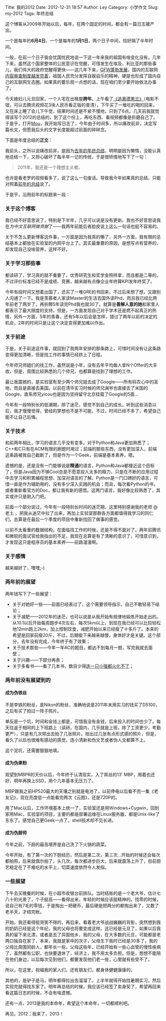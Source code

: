 Title: 我的2012
Date: 2012-12-31 18:57
Author: Ley
Category: 小学作文
Slug: my-2012
Tags: 年终总结

这个博客从2009年开始以后，每年，在两个固定的时间，都会有一篇日志被产出。

一个是每年的**6月4日**，一个是每年的**1月1日**，两个日子中间，恰好隔了半年时间。

一般，在前一个日子我会忧国忧民地说一下这一年来我的祖国有啥变化没有。几年下来，虽然这个国家整体的公民意识在觉醒，可惜发生在埃及、利比亚的那些事儿，我们伟大的政府觉醒得更快——这几年下来，[GFW蓬勃发展][anti-on-ted]，国内的互联网[内容审查制度越发完善][the-law]，祖国人民充分发挥自娱自乐的精神，硬是也形成了国内自己的互联网生态圈。如果真的要乐观一点想的话，现在咱们至少要开始依法办事了。

今天媳妇儿元旦回家，一个人宅在出租屋**跨年**。上午看了[《逃离德黑兰》][argo-the-movie]（电影不错，可以去腾讯视频花3块人民币看正版的普清），下午买了一堆吃的喝的回来，又在床上睡了会儿下午觉，结果时间还是不紧不慢地，只到了6点。几天前我就觉得该写个2012的总结的，到了这个份上，再吃东西、看视频都像是折磨自己了。于是乎，打开[Mou][mou]，我开始写日志了，今年由于时间多，所以痛改前非，决定写篇长文，但愿我后头的文字长度能超过前面的碎碎念。

下面是年度总结的**正文**：

我前头，之所以说痛改前非，是因为[去年的年终总结][my-2011]，明明是因为懒惰，没能认真地总结一下，又担心破坏了每半年一记的传统，于是很矫情地写下了一句：

> 2011年，我还是一个理想主义者。

也许是看老罗的视频看多了，说了这么一句废话。导致我今年如果真的总结，只能对照着[前年的总结][my-2010]说了。

于是乎，沿用前年的标题来一段：

### 关于这个博客

我已经不好意思说了，特别是下半年，几乎可以说是没有更新。我也不好意思说我在*为中文互联网做贡献*了——我两年前能后者脸皮说上这么一句话也挺不容易的。

关于不怎么更新博客这件事，一方面是因为我真的懒了，另外一方面，我有限的总结基本上都放在实验室的内网平台上了。其实最重要的原因，是想写点有营养的，却发现自己没啥营养，这样不好。

### 关于学习那些事

都读研了，学习真的就不重要了。优秀研究生和奖学金照样拿，而且都是二等的，不过评价标准已经不是成绩、竞赛，越来越有点像企业年终算KPI发年终奖了。

今年有段时间又想着出国了，还买了一堆GRE的书回来，不过后来想了想，又跟别人沟通了一下。我是羡慕者人家读Master的生活去国外读Phd，而且我已经比两年前老了两岁了，再折腾5年读完Phd我也就30了。就算是**善解人意的她**和家里人都表示了最大限度的支持，但是，一方面发现自己对于学术还是燃不起真正的热情，另外一方面，5年的青春，还有5年以后会是怎样，错过了两年以前的决定的机会，2年的时间只是让这个决定变得更加难以作出。

### 关于前途

于是，关于前途这件事，就回到了我两年安排的那条路上，可惜时间没有让这条路变得更加清晰，但是找工作的事情已经挤上了日程。

今年师兄师姐们的找工作，虽然说是小年，没有去年平均每人拿N个Offer的大丰收，但是，周围比较熟悉的几个师兄，也都算是找到了理想的工作。

最让我震撼的，是实验室有至少两个师兄姐去成了Google——所有码农心中的圣地，而且是直接去美国。以前在清华实习时候的师兄渊爷也直接去了米国的Google，直系师兄yicou也是因为坚持留守北京挂载了Google的5面…

今年有一段特别长的低潮期，除了迷茫，感觉不到自己的成长。听到这些消息以后，我才慢慢觉得，曾经的梦想也不是不可能，不过，时间已经不多了，希望自己能不让自己后悔。

### 关于技术

和前两年相比，学习的语言几乎没有变多。对于Python和Java更加熟悉了；C++和C只有在ACM有限的刷题时用过；前端的那些东西，没有更加深入，前端这条路被我自己截断了，但是作为一个Geek，前端是基本素养，嗯。

遗憾的是，还是没有一门能够说是**精通**的语言，Python和Java都接近这个目标了，但是Java因为不够Cool总是不愿意投入太多的精力，只是在不断的应用过程中去学习和积累编程思想、加深对语言的了解。Python是一门口碑好的语言，可惜一直是作为辅助用的，没有多少深入实践的机会；而且，每次看Python的书，或者重新看官方的Doc，都让我有新的感悟。这两门语言，我好像比较熟悉了，其实或许只是刚入门吧。

前面一个部分说过，今年有一段特别长时间的迷茫期，这里特别感谢我的老师 @老土 ，把我从迷茫中拉了出来，再加上实验室那群各方面都值得我学习的同仁们，总算是在最后一个季度的项目中重新找回了做事的感觉。

以前不太看重的数据结构，在面临找工作的时候，还是不得不面对了。两年前腾讯和微软的面试官给我指出的不足，我现在总算是有了清晰的意识了，可惜意识到，才发现这只是程序员的基本素养——前路漫漫啊。

### 关于感情

越来越好了，嘿嘿;-)

### 两年前的展望

两年钱写下了一些展望：

* 关于对她好一些——前面已经表过了，这个需要领导指示，自己不敢轻易下结论；
* 关于减肥——2012年的迷茫，也可以说是从我开始有规律地锻炼开始走出的。从10.1以后开始每周跑步4次左右，每次5km以上，到现在我已经可以比较轻松地12min跑上2km，加上控制饮食，减肥开始以来已经瘦了十多斤了。本来的希望是回家前瘦20斤，不过，后期瘦下来越来越慢，身体好才是关键。这个部分，去年没有完成，今年终于有了效果；
* 关于技术那些——今年一年AC的题目，都达不到每月一题，写完我就去面壁；
* 关于兴趣——下部分再表；
* 关于多看书——看了几本书，数目少得[连一只小强都火化不了][wang-on-reading]；

### 两年前没有展望到的

#### 成为伪铁丝

不是李铁的粉丝，是Nikon的粉丝，准确地说是2011年末用实习的钱买了D5100，之后有买了拍过一阵子照片。

单反是一个坑，时间和金钱上都是，可惜我没有金钱，后来投入的时间也少了。每天往返于相同的上下班路上（读研，在国内，几乎就是上班，除了工资更少，考勤更严），只是有几次带出去拍了几张照片。拍出过几张有点形式感的照片，但是，看久了以后也很难有感动的感觉，连小清新和伪文艺或者伪人文都算不上。

这个泥坑，还需要狠狠地填。

#### 成为伪果粉

观望到MBPR的天价以后，今年终于认清现实，入了屌丝的13' MBP，用着也还好，明年再换上SSD，用个几年基本无压力了。

MBP跟我之前HP520最大的天壤之别就是电池了，以前停电以后看不完一集《老友记》，现在亮度低一点能看完两次《云图》，还是720P的。

用了Mac以后，工作环境基本上统一了，实验室还是用Windows+Cygwin，回到家用Mac，实验室的项目，主要的都是部署运维在Linux服务器，都是Unix-like了东东了。感觉自己更Geek一点了，shell技术却不见长进。

#### 成为伪厨师

今年之前，下厨的最高境界是自己洗了下火锅的蔬菜。

今年开始，有了第一次的下厨经历，然后是第二次，第三次…开始的时候还会每次都拍照，后来就偶尔拍了。头几次，每次都进步巨大，后来就震荡上升了，目前厨艺稳定在了不难吃的水平上，切菜速度依然令人发指。

### 一些展望

下午去买晚餐的时候，在小超市收银台前排队。当时结账的是一个老大爷，估计七八十的光景了，个子挺高——看得出来，年轻的时候应该挺精神的。找零的时候，说自己有7毛的零钱，于是掏出一把硬币，最后硬是把两分的都掏出来了，又数了老半天，才结完帐。

开始，我还看得挺哭笑不得的，再后来，看着老大爷战战巍巍的背影，突然想到我的奶奶已经是这个年纪，我的父母也将要变成这样。这已经是元旦了，如果以后我真的留下来北漂，或者是去了异国他乡，我的父母，在大多数的元旦，可能都是老两口独自在家了，本来，我就是家中的次子，父母生下我时已经是30多了，我的父母比周围同龄人，都年长一些。父母这些年，已经开始有一些心血管的慢性疾病了，虽然都有公职，也快要退休了，经济上，我不用太多负担。但是，想想不能陪在他们身边，以后每次见到他们，都要发现他们老一些，心里就有些受不了。

所以，在这里，祝福我的家人们，还有朋友们，都身体健健康康的。

其他的，是驴子是马，明年都得拉出去溜溜了。上半年就得开始找暑期实习，然后实现完就得找东家了。明年再总结的时候，我应该已经签了卖身契了，希望再回来看这篇日志的时候，不会有啥遗憾。

还有一点，2013是我的本命年，希望这个本命年，一切都顺利吧。

再见，2012；我来了，2013！

  [anti-on-ted]: http://www.ted.com/talks/michael_anti_behind_the_great_firewall_of_china.html "安替在TED讲GFW"
  [the-law]: http://hutu.me/165 "关于关于加强网络信息保护的决定草案"
  [argo-the-movie]: http://movie.douban.com/subject/6549903/ "逃离德黑兰"
  [mou]: http://mouapp.com/, "Mou, a Markdown editor"
  [my-2011]: http://blog.imley.net/2012/01/01/my-2011/ "2011总结"
  [my-2010]: http://blog.imley.net/2010/12/31/my-2010/ "2010总结"
  [wang-on-reading]: http://news.sina.com.cn/c/2012-12-16/001525821108.shtml "看过的书能把你们火化"
